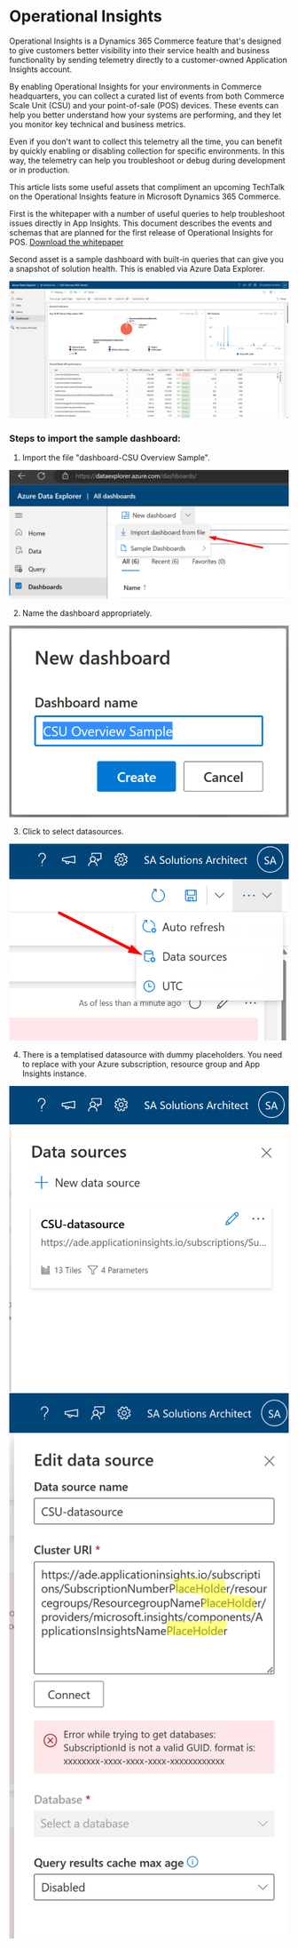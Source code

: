 
# Operational Insights

Operational Insights is a Dynamics 365 Commerce feature that's designed to give customers better visibility into their service health and business functionality by sending telemetry directly to a customer-owned Application Insights account.

By enabling Operational Insights for your environments in Commerce headquarters, you can collect a curated list of events from both Commerce Scale Unit (CSU) and your point-of-sale (POS) devices. These events can help you better understand how your systems are performing, and they let you monitor key technical and business metrics.

Even if you don't want to collect this telemetry all the time, you can benefit by quickly enabling or disabling collection for specific environments. In this way, the telemetry can help you troubleshoot or debug during development or in production.

This article lists some useful assets that compliment an upcoming TechTalk on the Operational Insights feature in Microsoft Dynamics 365 Commerce.
<Replace with Link to TT here>

First is the whitepaper with a number of useful queries to help troubleshoot issues directly in App Insights. This document describes the events and schemas that are planned for the first release of Operational Insights for POS. [Download the whitepaper](https://download.microsoft.com/download/9/2/b/92be35b0-0e24-4a4d-940d-6f4db29791c0/Operational-Insights-Commerce-POS-events-queries.pdf)

Second asset is a sample dashboard with built-in queries that can give you a snapshot of solution health. This is enabled via Azure Data Explorer.

  ![6Dashboard](6Dashboard.png)
  
### Steps to import the sample dashboard:
  1. Import the file "dashboard-CSU Overview Sample".
  
  ![1ImportSample](1ImportSample.png)

  2. Name the dashboard appropriately.
  
  ![2EditName](2EditName.png) 
  
  
  3. Click to select datasources. 
  
  ![3Datasource](3Datasource.png) 
  
  4. There is a templatised datasource with dummy placeholders. You need to replace with your Azure subscription, resource group and App Insights instance.
  
   ![4DatasourceEdit](4DatasourceEdit.png) 
   ![5DatasourceSet](5DatasourceSet.png) 
    
  
